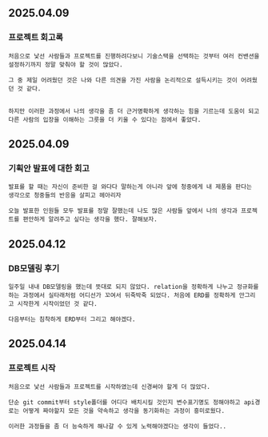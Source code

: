 ## 2025.04.09

### 프로젝트 회고록

    처음으로 낯선 사람들과 프로젝트를 진행하려다보니 기술스택을 선택하는 것부터 여러 컨밴션을 설정하기까지 정말 맞춰야 할 것이 많았다.

    그 중 제일 어려웠던 것은 나와 다른 의견을 가진 사람을 논리적으로 설득시키는 것이 어려웠던 것 같다.


    하지만 이러한 과정에서 나의 생각을 좀 더 근거명확하게 생각하는 힘을 기르는데 도움이 되고 다른 사람의 입장을 이해하는 그릇을 더 키울 수 있다는 점에서 좋았다.

## 2025.04.09

### 기획안 발표에 대한 회고

    발표를 할 때는 자신이 준비한 걸 와다다 말하는게 아니라 앞에 청중에게 내 제품을 판다는 생각으로 청중들의 반응을 살피고 헤아리자

    오늘 발표한 인원들 모두 발표를 정말 잘했는데 나도 많은 사람들 앞에서 나의 생각과 프로젝트를 편안하게 알려주고 싶다는 생각을 했다. 잘해보자.

## 2025.04.12

### DB모델링 후기

    일주일 내내 DB모델링을 했는데 뜻대로 되지 않았다. relation을 정확하게 나누고 정규화를 하는 과정에서 실타래처럼 어디선가 꼬여서 뒤죽박죽 되었다. 처음에 ERD를 정확하게 안그리고 시작한게 시작이었던 것 같다.

    다음부터는 침착하게 ERD부터 그리고 해야겠다.

## 2025.04.14

### 프로젝트 시작

    처음으로 낯선 사람들과 프로젝트를 시작하였는데 신경써야 할게 더 많았다.

    단순 git commit부터 style폴더를 어디다 배치시킬 것인지 변수표기명도 정해야하고 api경로는 어떻게 짜야할지 모든 것을 약속하고 생각을 동기화하는 과정이 흥미로웠다.

    이러한 과정들을 좀 더 능숙하게 해나갈 수 있게 노력해야겠다는 생각이 들었다..
